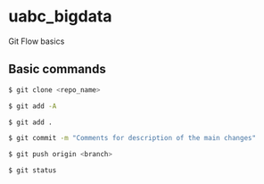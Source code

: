 # uabc_bigdata
Git Flow basics

## Basic commands
```sh
$ git clone <repo_name>
```
```sh
$ git add -A
```
```sh
$ git add .
```
```sh
$ git commit -m "Comments for description of the main changes"
```
```sh
$ git push origin <branch>
```
```sh
$ git status
```